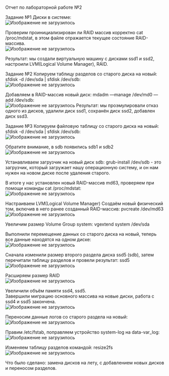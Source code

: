 Отчет по лабораторной работе №2

Задание №1
Диски в системе:<br>
<img src="https://i.ibb.co/RBr4mpy/1.jpg" alt="Изображение не загрузилось">

Проверим проинициализирован ли RAID массив корректно cat /proc/mdstat, 
в этом файле отражается текущее состояние RAID-массива.<br>
<img src="https://i.ibb.co/Mf4twbd/2.jpg" alt="Изображение не загрузилось">

Результат: мы создали виртуальную машину с дисками ssd1 и ssd2, настроили LVM(Logical Volume Manager), RAID.

Задание №2
Копируем таблицу разделов со старого диска на новый: 
sfdisk -d /dev/sda | sfdisk /dev/sdb:<br>
<img src="https://i.ibb.co/zXfwq1S/3.jpg" alt="Изображение не загрузилось">

Добавляем в RAID-массив новый диск: mdadm —manage /dev/md0 —add /dev/sdb:<br>
<img src="https://i.ibb.co/C1hfcj8/4-2.jpg" alt="Изображение не загрузилось"> 
Результат: мы проэмулировали отказ одного из дисков, удалили диск ssd1, сохранён диск ssd2, добавлен диск ssd3.

Задание №3
Копируем файловую таблицу со старого диска на новый: sfdisk -d /dev/sda | sfdisk /dev/sdb:<br>
<img src="https://i.ibb.co/QYKq0fS/5.jpg" alt="Изображение не загрузилось"> 

Обратите внимание, в sdb появились sdb1 и sdb2<br>
<img src="https://i.ibb.co/0sqG74G/6.jpg" alt="Изображение не загрузилось"> 

Устанавливаем загрузчик на новый диск sdb: grub-install /dev/sdb - это загрузчик, который загружает нашу операционную систему, и он нам нужен на новом диске после удаления старого.

В итоге у нас установлен новый RAID-массив md63, проверяем при помощи команды cat /proc/mdstat:
<br>
<img src="https://i.ibb.co/0rysZnq/md63.jpg" alt="Изображение не загрузилось"> 


Настраиваем LVM(Logical Volume Manager)
Создаём новый физический том, включив в него ранее созданный RAID-массив: pvcreate /dev/md63<br>
<img src="https://i.ibb.co/Q9zQpzH/md633.jpg" alt="Изображение не загрузилось"> 

Увеличим размер Volume Group system: vgextend system /dev/sda

Выполнили перемещение данных со старого диска на новый, теперь все данные находятся на одном диске:<br>
<img src="https://i.ibb.co/Fz4432G/11-sdb2md63.jpg" alt="Изображение не загрузилось">  

Сначала изменили размер второго раздела диска ssd5 (sdb), затем перечитали таблицу разделов и провели результат:
ssd5<br>
<img src="https://i.ibb.co/4JCY0qx/12-ssd5.jpg" alt="Изображение не загрузилось">  

Расширяем размер RAID<br>
<img src="https://i.ibb.co/7JkkQ9J/16-R.jpg" alt="Изображение не загрузилось">

Увеличили объём памяти ssd4, ssd5.
<br>
Завершили миграцию основного массива на новые диски, работа с ssd4 и ssd5 закончена.<br>
<img src="https://i.ibb.co/wdh0sxk/18.jpg" alt="Изображение не загрузилось">


Переносим данные логов со старого раздела на новый:<br>
<img src="https://i.ibb.co/mXS1HBT/20.jpg" alt="Изображение не загрузилось">

Правим /etc/fstab, поправляем устройство system-log на data-var_log:<br>
<img src="https://i.ibb.co/Zz6Ty6F/21.jpg" alt="Изображение не загрузилось">

Изменяем таблицу разделов командой: resize2fs<br>
<img src="https://i.ibb.co/MNNqCHG/22.jpg" alt="Изображение не загрузилось">


Что было сделано: замена дисков на лету, с добавлением новых дисков и переносом разделов.
